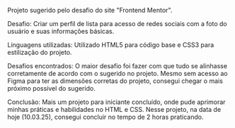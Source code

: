 Projeto sugerido pelo desafio do site "Frontend Mentor".

Desafio:
Criar um perfil de lista para acesso de redes sociais com a foto do usuário e suas informações básicas.

Linguagens utilizadas:
Utilizado HTML5 para código base e CSS3 para estilização do projeto.

Desafios encontrados:
O maior desafio foi fazer com que tudo se alinhasse corretamente de acordo com o sugerido no projeto.
Mesmo sem acesso ao Figma para ter as dimensões corretas do projeto, consegui chegar o mais próximo possível do sugerido.

Conclusão:
Mais um projeto para iniciante concluído, onde pude aprimorar minhas práticas e habilidades no HTML e CSS.
Nesse projeto, na data de hoje (10.03.25), consegui concluir no tempo de 2 horas praticando.
